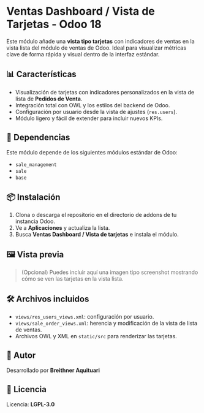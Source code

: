 # Ventas Dashboard / Vista de Tarjetas - Odoo 18

Este módulo añade una **vista tipo tarjetas** con indicadores de ventas en la vista lista del módulo de ventas de Odoo. Ideal para visualizar métricas clave de forma rápida y visual dentro de la interfaz estándar.

## 📊 Características

- Visualización de tarjetas con indicadores personalizados en la vista de lista de **Pedidos de Venta**.
- Integración total con OWL y los estilos del backend de Odoo.
- Configuración por usuario desde la vista de ajustes (`res.users`).
- Módulo ligero y fácil de extender para incluir nuevos KPIs.

## 🧩 Dependencias

Este módulo depende de los siguientes módulos estándar de Odoo:

- `sale_management`
- `sale`
- `base`

## 📦 Instalación

1. Clona o descarga el repositorio en el directorio de addons de tu instancia Odoo.
2. Ve a **Aplicaciones** y actualiza la lista.
3. Busca **Ventas Dashboard / Vista de tarjetas** e instala el módulo.

## 🖼️ Vista previa

> (Opcional) Puedes incluir aquí una imagen tipo screenshot mostrando cómo se ven las tarjetas en la vista lista.

## 🛠 Archivos incluidos

- `views/res_users_views.xml`: configuración por usuario.
- `views/sale_order_views.xml`: herencia y modificación de la vista de lista de ventas.
- Archivos OWL y XML en `static/src` para renderizar las tarjetas.

## 🙋 Autor

Desarrollado por **Breithner Aquituari**

## 📝 Licencia

Licencia: **LGPL-3.0**

